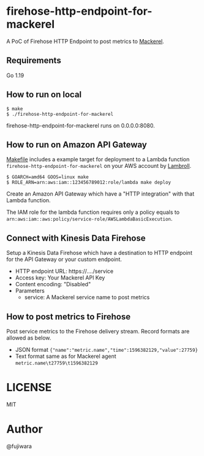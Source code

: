 # firehose-http-endpoint-for-mackerel

A PoC of Firehose HTTP Endpoint to post metrics to [Mackerel](https://mackerel.io/).

## Requirements

Go 1.19

## How to run on local

```
$ make
$ ./firehose-http-endpoint-for-mackerel
```

firehose-http-endpoint-for-mackerel runs on 0.0.0.0:8080.

## How to run on Amazon API Gateway

[Makefile](Makefile) includes a example target for deployment to a Lambda function `firehose-http-endpoint-for-mackerel` on your AWS account by [Lambroll](https://github.com/fujiwara/lambroll).

```
$ GOARCH=amd64 GOOS=linux make
$ ROLE_ARN=arn:aws:iam::123456789012:role/lambda make deploy
```

Create an Amazon API Gateway which have a "HTTP integration" with that Lambda function.

The IAM role for the lambda function requires only a policy equals to `arn:aws:iam::aws:policy/service-role/AWSLambdaBasicExecution`.

## Connect with Kinesis Data Firehose

Setup a Kinesis Data Firehose which have a destination to HTTP endpoint for the API Gateway or your custom endpoint.

- HTTP endpoint URL: https://..../service
- Access key: Your Mackerel API Key
- Content encoding: "Disabled"
- Parameters
  - service: A Mackerel service name to post metrics

## How to post metrics to Firehose

Post service metrics to the Firehose delivery stream. Record formats are allowed as below.

- JSON format `{"name":"metric.name","time":1596382129,"value":27759}`
- Text format same as for Mackerel agent `metric.name\t27759\t1596382129`

# LICENSE

MIT

# Author

@fujiwara
